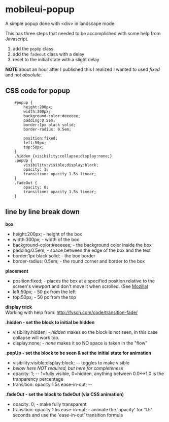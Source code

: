 # mobileui-popup
A simple popup done with &lt;div> in landscape mode.

This has three steps that needed to be accomplished with some help from Javascript.

1. add the ```popUp``` class
2. add the ```fadeout``` class with a delay
3. reset to the initial state with a slight delay

**NOTE** about an hour after I published this I realized I wanted to used _fixed_ and not *absolute*.


## CSS code for popup ##
```
    #popup {
        height:200px;
        width:300px;
        background-color:#eeeeee;
        padding:0.5em;
        border:1px black solid;
        border-radius: 0.5em;

        position:fixed;
        left:50px;
        top:50px;
    }
    .hidden {visibility:collapse;display:none;}
    .popUp {
        visibility:visible;display:block;
        opacity: 1;
        transition: opacity 1.5s linear;
    }
    .fadeOut {
        opacity: 0;
        transition: opacity 1.5s linear;
    }
```

## line by line break down ##

**box**

* height:200px;  - height of the box
* width:300px;   - width of the box
* background-color:#eeeeee; - the background color inside the box
* padding:0.5em; - space between the edge of the box and the text
* border:1px black solid; - the box border
* border-radius: 0.5em; - the round corner and border to the box

**placement**

* position:fixed; - places the box at a specified position relative to the screen's viewport and don't move it when scrolled. (See [Mozilla](https://developer.mozilla.org/en-US/docs/Web/CSS/position))
* left:50px; - 50 px from the left
* top:50px; - 50 px from the top

**display trick**<br>
Working with help from: http://fvsch.com/code/transition-fade/

**.hidden - set the block to initial be hidden**
* visibility:hidden; - *hidden* makes so the block is not seen, in this case collapse will work too.
* display:none; - *none* makes it so NO space is taken in the "flow"


**.popUp - set the block to be seen & set the initial state for animation**
* visibility:visible;display:block; -- toggles to make visible
* *below here NOT required, but here for completeness*
* opacity: 1; -- 1=fully visible, 0=hidden, anything between 0.0&lt;-&gt;1.0 is the tranparency percentage
* transition: opacity 1.5s ease-in-out; -- 

**.fadeOut - set the block to fadeOut (via CSS animation)**
* opacity: 0; - make fully transparent
* transition: opacity 1.5s ease-in-out; - animate the 'opacity' for '1.5' seconds and use the 'ease-in-out' transition formula
